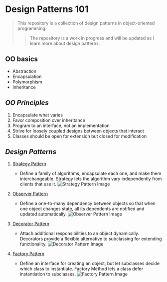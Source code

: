 # Design Patterns 101

> This repository is a collection of design patterns in object-oriented programming.
>
> > The repository is a work in progress and will be updated as I learn more about design patterns.

## OO basics

- Abstraction
- Encapsulation
- Polymorphism
- Inheritance

## _OO Principles_

1. Encapsulate what varies
1. Favor composition over inheritance
1. Program to an interface, not an implementation
1. Strive for loosely coupled designs between objects that interact
1. Classes should be open for extension but closed for modification

## _Design Patterns_

1. [Strategy Pattern](./strategy-pattern/README.md)

   - Define a family of algorithms, encapsulate each one, and make them interchangeable. Strategy lets the algorithm vary independently from clients that use it.
     ![Strategy Pattern Image](https://external-content.duckduckgo.com/iu/?u=https%3A%2F%2Fwww.oodesign.com%2Fimages%2Fdesign_patterns%2Fbehavioral%2Fstrategy_implementation_-_uml_class_diagram.gif&f=1&nofb=1&ipt=47db11ecd30de699410d2b2a4428cc78c73d8c5b74b6bc38ed9aa83f46085974&ipo=images)

1. [Observer Pattern](./observer-pattern/README.md)
   - Define a one-to-many dependency between objects so that when one object changes state, all its dependents are notified and updated automatically.
     ![Observer Pattern Image](https://external-content.duckduckgo.com/iu/?u=http%3A%2F%2Fcsis.pace.edu%2F~marchese%2FSE616_New%2FL7%2FL7_files%2Fimage020.png&f=1&nofb=1&ipt=71ec172ca79aae56a6f64aba6748493a7af8f9baf5e80f44154fef6986543bd5&ipo=images)
1. [Decorator Pattern](./decorator-pattern/README.md)
   - Attach additional responsibilities to an object dynamically. Decorators provide a flexible alternative to subclassing for extending functionality.
     ![Decorator Pattern Image](https://external-content.duckduckgo.com/iu/?u=http%3A%2F%2Fintegu.net%2Fwp-content%2Fuploads%2F2020%2F11%2FDecorator-Pattern-Class-Diagram-UML-1024x576.png&f=1&nofb=1&ipt=cead7ea7bea729601e29863fefc3ea4e382b0381544b680069ac37e70259dd42&ipo=images)
1. [Factory Pattern](./factory-pattern/README.md)
   - Define an interface for creating an object, but let subclasses decide which class to instantiate. Factory Method lets a class defer instantiation to subclasses.
     ![Factory Pattern Image](https://external-content.duckduckgo.com/iu/?u=https%3A%2F%2Fwww.oodesign.com%2Fimages%2Fstories%2Ffactory%2520method%2520implementation%2520-%2520uml%2520class%2520diagram.gif&f=1&nofb=1&ipt=a842c6aa368b7745dbf8c8d831ae66a679d629d02f9144ff4dafd037680d24fa&ipo=images)
